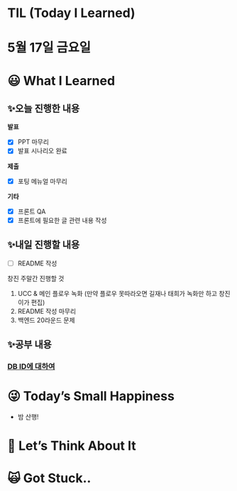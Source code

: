 # TIL (Today I Learned)

# 5월 17일 금요일

# 😃 What I Learned

## ✨오늘 진행한 내용

**발표**

- [x]  PPT 마무리
- [x]  발표 시나리오 완료

**제출**

- [x]  포팅 메뉴얼 마무리

**기타**

- [x]  프론트 QA
- [x]  프론트에 필요한 글 관련 내용 작성

## ✨내일 진행할 내용

- [ ]  README 작성

창진 주말간 진행할 것

1. UCC & 메인 플로우 녹화 (만약 플로우 못따라오면 길재나 태희가 녹화만 하고 창진이가 편집)
2. README 작성 마무리
3. 백엔드 20라운드 문제 

## ✨공부 내용

### [DB ID에 대하여](https://www.notion.so/DB-ID-6284069da7564bd9b3aaf64d22253187?pvs=21)

# 😜 Today’s Small Happiness

- 밤 산행!

# 🧐 Let’s Think About It

# 🙀 Got Stuck..